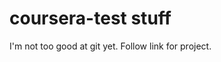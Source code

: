 # coursera-test stuff

I'm not too good at git yet. Follow link for project.
<a href="https://camronborts.github.io/coursera-projects/mod2_/index.html">
